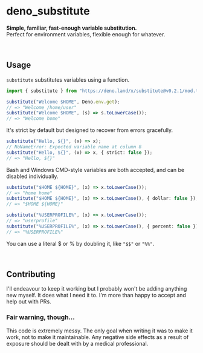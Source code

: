 # deno_substitute

**Simple, familiar, fast-enough variable substitution.**<br>
Perfect for environment variables, flexible enough for whatever.

<br>

## Usage

`substitute` substitutes variables using a function.

```typescript
import { substitute } from "https://deno.land/x/substitute@v0.2.1/mod.ts";

substitute("Welcome $HOME", Deno.env.get);
// => "Welcome /home/user"
substitute("Welcome $HOME", (s) => s.toLowerCase());
// => "Welcome home"
```

It's strict by default but designed to recover from errors gracefully.

```typescript
substitute("Hello, ${}", (x) => x);
// NoNameError: Expected variable name at column 8
substitute("Hello, ${}", (x) => x, { strict: false });
// => "Hello, ${}"
```

Bash and Windows CMD-style variables are both accepted, and can be disabled
individually.

```typescript
substitute("$HOME ${HOME}", (x) => x.toLowerCase());
// => "home home"
substitute("$HOME ${HOME}", (x) => x.toLowerCase(), { dollar: false });
// => "$HOME ${HOME}"

substitute("%USERPROFILE%", (x) => x.toLowerCase());
// => "userprofile"
substitute("%USERPROFILE%", (x) => x.toLowerCase(), { percent: false });
// => "%USERPROFILE%"
```

You can use a literal $ or % by doubling it, like `"$$"` or `"%%"`.

<br>

## Contributing

I'll endeavour to keep it working but I probably won't be adding anything new
myself. It does what I need it to. I'm more than happy to accept and help out
with PRs.

### Fair warning, though...

This code is extremely messy. The only goal when writing it was to make it work,
not to make it maintainable. Any negative side effects as a result of exposure
should be dealt with by a medical professional.

